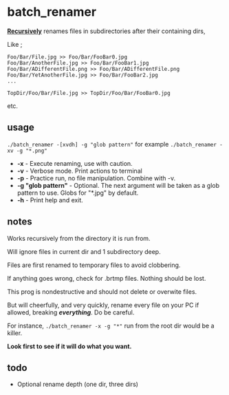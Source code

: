 # batch_renamer

**<ins>Recursively</ins>** renames files in subdirectories after their containing dirs,

Like ;

```
Foo/Bar/File.jpg >> Foo/Bar/FooBar0.jpg
Foo/Bar/AnotherFile.jpg >> Foo/Bar/FooBar1.jpg
Foo/Bar/ADifferentFile.png >> Foo/Bar/ADifferentFile.png
Foo/Bar/YetAnotherFile.jpg >> Foo/Bar/FooBar2.jpg
...

TopDir/Foo/Bar/File.jpg >> TopDir/Foo/Bar/FooBar0.jpg 
```
etc.


## usage

`./batch_renamer -[xvdh] -g "glob pattern"`
for example
`./batch_renamer -xv -g "*.png"`

* **-x**                - Execute renaming, use with caution.
* **-v**                - Verbose mode. Print actions to terminal
* **-p**                - Practice run, no file manipulation. Combine with -v.
* **-g "glob pattern"** - Optional. The next argument will be taken as a glob pattern to use. Globs for "*.jpg" by default.
* **-h**                - Print help and exit.

## notes

Works recursively from the directory it is run from.

Will ignore files in current dir and 1 subdirectory deep.

Files are first renamed to temporary files to avoid clobbering. 

If anything goes wrong, check for .brtmp files. Nothing should be lost.

This prog is nondestructive and should not delete or overwite files.

But will cheerfully, and very quickly, rename every file on your PC if allowed, breaking ***everything***. Do be careful.

For instance, `./batch_renamer -x -g "*"` run from the root dir would be a killer.

**Look first to see if it will do what you want.**

## todo 
* Optional rename depth (one dir, three dirs) 